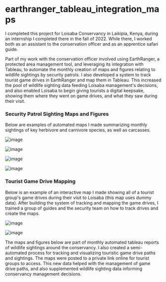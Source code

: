 # earthranger_tableau_integration_maps

I completed this project for Loisaba Conservancy in Laikipia, Kenya, during an internship I completed there in the fall of 2022. While there, I worked both as an assistant to the conservation officer and as an apprentice safari guide.

Part of my work with the conservation officer involved using EarthRanger, a protected area management tool, and leveraging its integration with Tableau, to automate the monthly creation of maps and figures relating to wildlife sightings by security patrols. I also developed a system to track tourist game drives in EarthRanger and map them in Tableau. This increased the pool of wildlife sighting data feeding Loisaba management's decisions, and also enabled Loisaba to begin giving tourists a digital keepsake, showing them where they went on game drives, and what they saw during their visit.


### Security Patrol Sighting Maps and Figures

Below are examples of automated maps I made summarizing monthly sightings of key herbivore and carnivore species, as well as carcasses.

![image](https://github.com/TeodoroTopa/earthranger_tableau_integration_maps/assets/27015256/84d73821-2954-477d-a329-a5e97807c300)


![image](https://github.com/TeodoroTopa/earthranger_tableau_integration_maps/assets/27015256/0db1ba5b-2e88-4898-ac5c-7bffd185e10d)


![image](https://github.com/TeodoroTopa/earthranger_tableau_integration_maps/assets/27015256/4d8f4952-9b87-48a8-a5b5-e4153a0ff59f)


![image](https://github.com/TeodoroTopa/earthranger_tableau_integration_maps/assets/27015256/2d40eeb7-4081-4700-a95d-d8ee8c62625c)


### Tourist Game Drive Mapping

Below is an example of an interactive map I made showing all of a tourist group's game drives during their visit to Loisaba (this map uses dummy data). After building the system of tracking and mapping the game drives, I trained a group of guides and the security team on how to track drives and create the maps.

![image](https://github.com/TeodoroTopa/earthranger_tableau_integration_maps/assets/27015256/24455644-797a-49f9-9843-13cebf30e190)


![image](https://github.com/TeodoroTopa/earthranger_tableau_integration_maps/assets/27015256/b41ce366-02fe-452c-9f97-ce785170aad4)



The maps and figures below are part of monthly automated tableau reports of wildlife sightings around the conservancy.
I also created a semi-automated process for tracking and visualizing touristic game drive paths and sightings. The maps were posted to a private link online for tourist groups to access.
This new data helped with the management of game drive paths, and also supplemented wildlife sighting data informing conservancy management decisions.
